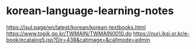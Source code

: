 # korean-language-learning-notes
 
https://isul.page/en/latest/korean/korean-textbooks.html
https://www.topik.go.kr/TWMAIN/TWMAIN0010.do
https://nuri.iksi.or.kr/e-book/ecatalog5.jsp?Dir=438&catimage=&callmode=admin